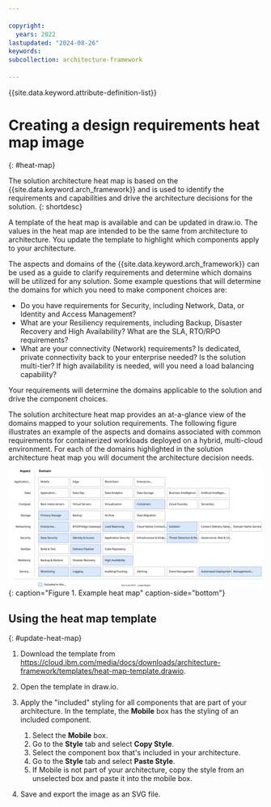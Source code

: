 ```yaml
---

copyright:
  years: 2022
lastupdated: "2024-08-26"
keywords:
subcollection: architecture-framework

---
```


{{site.data.keyword.attribute-definition-list}}


# Creating a design requirements heat map image
{: #heat-map}

The solution architecture heat map is based on the {{site.data.keyword.arch_framework}} and is used to identify the requirements and capabilities and drive the architecture decisions for the solution.
{: shortdesc}

A template of the heat map is available and can be updated in draw.io. The values in the heat map are intended to be the same from architecture to architecture. You update the template to highlight which components apply to your architecture.

The aspects and domains of the {{site.data.keyword.arch_framework}} can be used as a guide to clarify requirements and determine which domains will be utilized for any solution. Some example questions that will determine the domains for which you need to make component choices are:

- Do you have requirements for Security, including Network, Data, or Identity and Access Management?
- What are your Resiliency requirements, including Backup, Disaster Recovery and High Availability? What are the SLA, RTO/RPO requirements?
- What are your connectivity (Network) requirements? Is dedicated, private connectivity back to your enterprise needed? Is the solution multi-tier? If high availability is needed, will you need a load balancing capability?

Your requirements will determine the domains applicable to the solution and drive the component choices.

The solution architecture heat map provides an at-a-glance view of the domains mapped to your solution requirements. The following figure illustrates an example of the aspects and domains associated with common requirements for containerized workloads deployed on a hybrid, multi-cloud environment. For each of the domains highlighted in the solution architecture heat map you will document the architecture decision needs.

![Example heat map](images/example-heatmap.svg){: caption="Figure 1. Example heat map" caption-side="bottom"}


## Using the heat map template
{: #update-heat-map}

1. Download the template from https://cloud.ibm.com/media/docs/downloads/architecture-framework/templates/heat-map-template.drawio.
2. Open the template in draw.io.
3. Apply the "included" styling for all components that are part of your architecture. In the template, the **Mobile** box has the styling of an included component.

   1. Select the **Mobile** box.
   2. Go to the **Style** tab and select **Copy Style**.
   3. Select the component box that's included in your architecture.
   4. Go to the **Style** tab and select **Paste Style**.
   5. If Mobile is not part of your architecture, copy the style from an unselected box and paste it into the mobile box.

4. Save and export the image as an SVG file.
